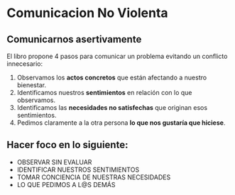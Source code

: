 # Comunicacion No Violenta

## Comunicarnos asertivamente
El libro propone 4 pasos para comunicar un problema evitando un conflicto innecesario:
1. Observamos los **actos concretos** que están afectando a nuestro bienestar.
2. Identificamos nuestros **sentimientos** en relación con lo que observamos.
3. Identificamos las **necesidades no satisfechas** que originan esos sentimientos.
4. Pedimos claramente a la otra persona **lo que nos gustaría que hiciese**.

## Hacer foco en lo siguiente:

* OBSERVAR SIN EVALUAR
* IDENTIFICAR NUESTROS SENTIMIENTOS
* TOMAR CONCIENCIA DE NUESTRAS NECESIDADES
* LO QUE PEDIMOS A L@S DEMÁS
